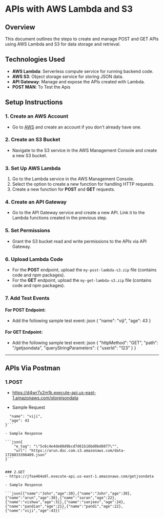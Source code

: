 # APIs with AWS Lambda and S3

## Overview
This document outlines the steps to create and manage POST and GET APIs using AWS Lambda and S3 for data storage and retrieval.

## Technologies Used
- **AWS Lambda**: Serverless compute service for running backend code.
- **AWS S3**: Object storage service for storing JSON data.
- **API Gateway**: Manage and expose the APIs created with Lambda.
- **POST MAN**: To Test the Apis

## Setup Instructions

### 1. Create an AWS Account
- Go to [AWS](https://aws.amazon.com/) and create an account if you don't already have one.

### 2. Create an S3 Bucket
- Navigate to the S3 service in the AWS Management Console and create a new S3 bucket.

### 3. Set Up AWS Lambda
1. Go to the Lambda service in the AWS Management Console.
2. Select the option to create a new function for handling HTTP requests.
3. Create a new function for **POST** and **GET** requests.

### 4. Create an API Gateway
- Go to the API Gateway service and create a new API. Link it to the Lambda functions created in the previous step.

### 5. Set Permissions
- Grant the S3 bucket read and write permissions to the APIs via API Gateway.

### 6. Upload Lambda Code
- For the **POST** endpoint, upload the `my-post-lambda-s3.zip` file (contains code and npm packages).
- For the **GET** endpoint, upload the `my-get-lambda-s3.zip` file (contains code and npm packages).

### 7. Add Test Events
#### For POST Endpoint:
- Add the following sample test event:
json
{
  "name": "viji",
  "age": 43
}

#### For GET Endpoint:
- Add the following sample test event:
json
{
  "httpMethod": "GET",
  "path": "/getjsondata",
  "queryStringParameters": {
    "userId": "123"
  }
}
*********************************************************************************************************************************************************************************************************
## APIs Via Postman
### 1.POST
- https://d4wr7x2m1k.execute-api.us-east-1.amazonaws.com/storejsondata

- Sample Request
```json{
  "name": "viji",
  "age": 43
}```

- Sample Response

```json{
    "e_tag": "\"5c6c4e4de08d9bcd7d61b16bd0bd6077\"",
    "url": "https://arun.doc.com.s3.amazonaws.com/data-1728833398409.json"
}```


### 2.GET
- https://jfoa464a9l.execute-api.us-east-1.amazonaws.com/getjsondata
  
- Sample Response
  
```json[{"name":"John","age":30},{"name":"John","age":30},{"name":"arun","age":30},{"name":"saran","age":22},{"name":"vishwa","age":31},{"name":"sanjeev","age":24},{"name":"pandian","age":21},{"name":"pandi","age":22},{"name":"viji","age":43}]```
